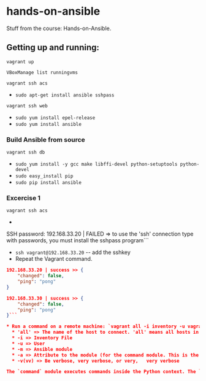 # hands-on-ansible
Stuff from the course: Hands-on-Ansible.

## Getting up and running:

`vagrant up`

`VBoxManage list runningvms`

`vagrant ssh acs`
* `sudo apt-get install ansible sshpass`

`vagrant ssh web`
* `sudo yum install epel-release`
* `sudo yum install ansible`

### Build Ansible from source
`vagrant ssh db`
* `sudo yum install -y gcc make libffi-devel python-setuptools python-devel`
* `sudo easy_install pip`
* `sudo pip install ansible`

### Excercise 1
`vagrant ssh acs`
* ```vagrant@acs:/vagrant/exercise1$ ansible 192.168.33.20 -i inventory -u vagrant -m ping -k
SSH password:
192.168.33.20 | FAILED => to use the 'ssh' connection type with passwords, you must install the sshpass program```
* `ssh vagrant@192.168.33.20` -- add the sshkey
* Repeat the Vagrant command.

```json
192.168.33.20 | success >> {
    "changed": false,
    "ping": "pong"
}

192.168.33.30 | success >> {
    "changed": false,
    "ping": "pong"
}```

* Run a command on a remote machine: `vagrant all -i inventory -u vagrant -m command -a "/sbin/yum update - y"`
  * 'all' => The name of the host to connect. 'all' means all hosts in the inventory.
  * -i => Inventory File
  * -u => User
  * -m => Ansible module
  * -a => Attribute to the module (for the command module. This is the command to run.)
  * -v(vv) => Be verbose, very verbose, or very,   very verbose

The `command` module executes commands inside the Python context. The `shell` module executes commands in a shell, and thus has access to environment variables.
